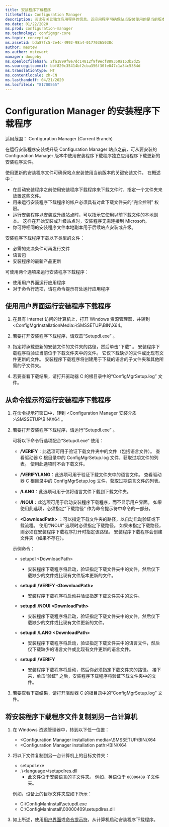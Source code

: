 ```yaml
---
title: 安装程序下载程序
titleSuffix: Configuration Manager
description: 阅读有关此独立应用程序的信息，该应用程序可确保站点安装使用的是当前版本的关键安装文件。
ms.date: 01/22/2020
ms.prod: configuration-manager
ms.technology: configmgr-core
ms.topic: conceptual
ms.assetid: bda87fc5-2e4c-4992-98a4-01770365038c
author: mestew
ms.author: mstewart
manager: dougeby
ms.openlocfilehash: 2fa1899f8e7dc14812f9f9ecf889350a153b2d25
ms.sourcegitcommit: bbf820c35414bf2cba356f30fe047c1a34c5384d
ms.translationtype: HT
ms.contentlocale: zh-CN
ms.lasthandoff: 04/21/2020
ms.locfileid: "81700565"
---
```

# <a name="setup-downloader-for-configuration-manager"></a>Configuration Manager 的安装程序下载程序

适用范围：  Configuration Manager (Current Branch)

在运行安装程序安装或升级 Configuration Manager 站点之前，可从要安装的 Configuration Manager 版本中使用安装程序下载程序独立应用程序下载更新的安装程序文件。  

使用更新的安装程序文件可确保站点安装使用当前版本的关键安装文件。 在概述中：   
-   在启动安装程序之前使用安装程序下载程序来下载文件时，指定一个文件夹来放置这些文件。  
-   用来运行安装程序下载程序的帐户必须具有对此下载文件夹的“完全控制”  权限。  
-   运行安装程序以安装或升级站点时，可以指示它使用以前下载文件的本地副本。 这样在开始安装或升级站点时，安装程序无需连接到 Microsoft。  
-   你可将相同的安装程序文件本地副本用于后续站点安装或升级。  

安装程序下载程序下载以下类型的文件：  
-   必需的先决条件可再发行文件  
-   语言包  
-   安装程序的最新产品更新  

可使用两个选项来运行安装程序下载程序：
- 使用用户界面运行应用程序
- 对于命令行选项，请在命令提示符处运行应用程序


## <a name="run-setup-downloader-with-the-user-interface"></a><a name="bkmk_ui"></a> 使用用户界面运行安装程序下载程序  

1.  在具有 Internet 访问的计算机上，打开 Windows 资源管理器，并转到 &lt;ConfigMgrInstallationMedia\>\SMSSETUP\BIN\X64。   

2.  若要打开安装程序下载程序，请双击“Setupdl.exe”  。   

3. 指定将承载更新的安装文件的文件夹的路径，然后单击“下载”  。 安装程序下载程序将验证当前位于下载文件夹中的文件。 它仅下载缺少的文件或比现有文件更新的文件。 安装程序下载程序将创建用于下载的语言的子文件夹和其他所需的子文件夹。  

4.  若要查看下载结果，请打开驱动器 C 的根目录中的“ConfigMgrSetup.log”  文件。  

## <a name="run-setup-downloader-from-a-command-prompt"></a><a name="bkmk_cmd"></a> 从命令提示符运行安装程序下载程序  

1.  在命令提示符窗口中，转到 &lt;Configuration Manager 安装介质\>\SMSSETUP\BIN\X64  。   

2.  若要打开安装程序下载程序，请运行“Setupdl.exe”  。

    可将以下命令行选项配合“Setupdl.exe”  使用：   

    -   **/VERIFY**：此选项可用于验证下载文件夹中的文件（包括语言文件）。 查看驱动器 C 根目录中的 ConfigMgrSetup.log 文件，获取过期文件的列表。 使用此选项时不会下载文件。  

    -   **/VERIFYLANG**：此选项可用于验证下载文件夹中的语言文件。 查看驱动器 C 根目录中的 ConfigMgrSetup.log 文件，获取过期语言文件的列表。

    -   **/LANG**：此选项可用于仅将语言文件下载到下载文件夹。  

    -   **/NOUI**：此选项可用于启动安装程序下载程序，而不显示用户界面。 如果使用此选项，必须指定“下载路径”  作为命令提示符中命令的一部分。  

    -   **&lt;DownloadPath\>** ：可以指定下载文件夹的路径，以自动启动验证或下载流程。 使用“/NOUI”  选项时必须指定下载路径。 如果未指定下载路径，则必须在安装程序下载程序打开时指定该路径。 安装程序下载程序会创建文件夹（如果不存在）。  

    示例命令：

    -   setupdl &lt;DownloadPath\>   

        -   安装程序下载程序将启动，验证指定下载文件夹中的文件，然后仅下载缺少的文件或比现有文件版本更新的文件。     

    -   **setupdl /VERIFY &lt;DownloadPath\>**  

        -   安装程序下载程序将启动并验证指定下载文件夹中的文件。  

    -   **setupdl /NOUI &lt;DownloadPath\>**  

        -   安装程序下载程序将启动，验证指定下载文件夹中的文件，然后仅下载缺少的文件或比现有文件更新的文件。  

    -   **setupdl /LANG  &lt;DownloadPath\>**  

        -   安装程序下载程序将启动，验证指定下载文件夹中的语言文件，然后仅下载缺少的语言文件或比现有文件更新的语言文件。  

    -   **setupdl /VERIFY**  

        -   安装程序下载程序将启动，然后你必须指定下载文件夹的路径。 接下来，单击“验证”  之后，安装程序下载程序将验证下载文件夹中的文件。  

3.  若要查看下载结果，请打开驱动器 C 的根目录中的“ConfigMgrSetup.log”  文件。

## <a name="copy-setup-downloader-files-to-another-computer"></a><a name="bkmk_cp-files"></a> 将安装程序下载程序文件复制到另一台计算机

1. 在 Windows 资源管理器中，转到以下任一位置：

    - &lt;Configuration Manager installation media>\SMSSETUP\BIN\X64 
    - &lt;Configuration Manager installation path>\BIN\X64 
    
1. 将以下文件复制到另一台计算机上的目标文件夹：
    
    - setupdl.exe 
    - .\\&lt;language>\\setupdlres.dll 
      - 此文件位于安装语言的子文件夹。 例如，英语位于 `00000409` 子文件夹。

    例如，设备上的目标文件夹应如下所示：
    - C:\ConfigManInstall\setupdl.exe
    - C:\ConfigManInstall\00000409\setupdlres.dll

1. 如上所述，使用[用户界面](#bkmk_ui)或[命令提示符](#bkmk_cmd)，从计算机启动安装程序下载程序。
